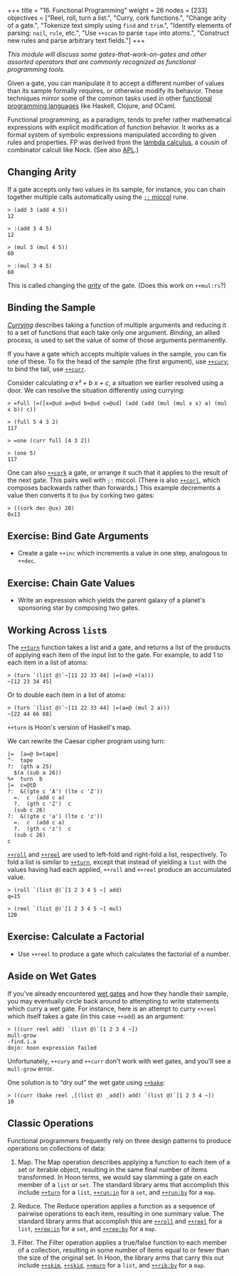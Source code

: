 +++
title = "16. Functional Programming"
weight = 26
nodes = [233]
objectives = ["Reel, roll, turn a list.", "Curry, cork functions.", "Change arity of a gate.", "Tokenize text simply using `find` and `trim`.", "Identify elements of parsing:  `nail`, `rule`, etc.", "Use `++scan` to parse `tape` into atoms.", "Construct new rules and parse arbitrary text fields."]
+++

_This module will discuss some gates-that-work-on-gates and other assorted operators that are commonly recognized as functional programming tools._

Given a gate, you can manipulate it to accept a different number of values than its sample formally requires, or otherwise modify its behavior.  These techniques mirror some of the common tasks used in other [functional programming languages](https://en.wikipedia.org/wiki/Functional_programming) like Haskell, Clojure, and OCaml.

Functional programming, as a paradigm, tends to prefer rather mathematical expressions with explicit modification of function behavior.  It works as a formal system of symbolic expressions manipulated according to given rules and properties.  FP was derived from the [lambda calculus](https://en.wikipedia.org/wiki/Lambda_calculus), a cousin of combinator calculi like Nock.  (See also [APL](https://en.wikipedia.org/wiki/APL_%28programming_language%29).)


##  Changing Arity

If a gate accepts only two values in its sample, for instance, you can chain together multiple calls automatically using the [`;:` miccol](/reference/hoon/rune/mic#-miccol) rune.

```hoon
> (add 3 (add 4 5))
12

> :(add 3 4 5)
12

> (mul 3 (mul 4 5))
60

> :(mul 3 4 5)
60
```

This is called changing the [_arity_](https://en.wikipedia.org/wiki/Arity) of the gate.  (Does this work on `++mul:rs`?)


##  Binding the Sample

[_Currying_](https://en.wikipedia.org/wiki/Currying) describes taking a function of multiple arguments and reducing it to a set of functions that each take only one argument.  _Binding_, an allied process, is used to set the value of some of those arguments permanently.

If you have a gate which accepts multiple values in the sample, you can fix one of these.  To fix the head of the sample (the first argument), use [`++cury`](/reference/hoon/stdlib/2n#cury); to bind the tail, use [`++curr`](/reference/hoon/stdlib/2n#curr).

Consider calculating _a x² + b x + c_, a situation we earlier resolved using a door.  We can resolve the situation differently using currying:

```hoon
> =full |=([x=@ud a=@ud b=@ud c=@ud] (add (add (mul (mul x x) a) (mul x b)) c))

> (full 5 4 3 2)
117

> =one (curr full [4 3 2])  

> (one 5)  
117
```

One can also [`++cork`](/reference/hoon/stdlib/2n#cork) a gate, or arrange it such that it applies to the result of the next gate.  This pairs well with `;:` miccol.  (There is also [`++corl`](/reference/hoon/stdlib/2n#corl), which composes backwards rather than forwards.) This example decrements a value then converts it to `@ux` by corking two gates:

```hoon
> ((cork dec @ux) 20)  
0x13
```

##  Exercise:  Bind Gate Arguments

- Create a gate `++inc` which increments a value in one step, analogous to `++dec`.

##  Exercise:  Chain Gate Values

- Write an expression which yields the parent galaxy of a planet's sponsoring star by composing two gates.

##  Working Across `list`s

The [`++turn`](/reference/hoon/stdlib/2b#turn) function takes a list and a gate, and returns a list of the products of applying each item of the input list to the gate. For example, to add 1 to each item in a list of atoms:

```hoon
> (turn `(list @)`~[11 22 33 44] |=(a=@ +(a)))
~[12 23 34 45]
```
Or to double each item in a list of atoms:

```hoon
> (turn `(list @)`~[11 22 33 44] |=(a=@ (mul 2 a)))
~[22 44 66 88]
```
`++turn` is Hoon's version of Haskell's map.

We can rewrite the Caesar cipher program using turn:

```hoon
|=  [a=@ b=tape]
^-  tape
?:  (gth a 25)
  $(a (sub a 26))
%+  turn  b
|=  c=@tD
?:  &((gte c 'A') (lte c 'Z'))
  =.  c  (add c a)
  ?.  (gth c 'Z')  c
  (sub c 26)
?:  &((gte c 'a') (lte c 'z'))
  =.  c  (add c a)
  ?.  (gth c 'z')  c
  (sub c 26)
c
```

[`++roll`](/reference/hoon/stdlib/2b#roll) and [`++reel`](/reference/hoon/stdlib/2b#reel) are used to left-fold and right-fold a list, respectively.  To fold a list is similar to [`++turn`](/reference/hoon/stdlib/2b#turn), except that instead of yielding a `list` with the values having had each applied, `++roll` and `++reel` produce an accumulated value.

```hoon
> (roll `(list @)`[1 2 3 4 5 ~] add)
q=15

> (reel `(list @)`[1 2 3 4 5 ~] mul)
120
```

##  Exercise:  Calculate a Factorial

- Use `++reel` to produce a gate which calculates the factorial of a number.


##  Aside on Wet Gates

If you've already encountered [wet gates](/guides/core/hoon-school/R-metals) and how they handle their sample, you may eventually circle back around to attempting to write statements which curry a wet gate.  For instance, here is an attempt to curry `++reel` which itself takes a gate (in this case `++add`) as an argument:

```hoon
> ((curr reel add) `(list @)`[1 2 3 4 ~])
mull-grow
-find.i.a
dojo: hoon expression failed
```

Unfortunately, `++cury` and `++curr` don't work with wet gates, and you'll see a `mull-grow` error.

One solution is to “dry out” the wet gate using [`++bake`](/reference/hoon/stdlib/2b#bake):

```hoon
> ((curr (bake reel ,[(list @) _add]) add) `(list @)`[1 2 3 4 ~])
10
```


##  Classic Operations

Functional programmers frequently rely on three design patterns to produce operations on collections of data:

1. Map.  The Map operation describes applying a function to each item of a set or iterable object, resulting in the same final number of items transformed.  In Hoon terms, we would say slamming a gate on each member of a `list` or `set`.  The standard library arms that accomplish this include [`++turn`](https://developers.urbit.org/reference/hoon/stdlib/2b#turn) for a `list`, [`++run:in`](https://developers.urbit.org/reference/hoon/stdlib/2h#repin) for a `set`, and [`++run:by`](https://developers.urbit.org/reference/hoon/stdlib/2i#runby) for a `map`.

2. Reduce.  The Reduce operation applies a function as a sequence of pairwise operations to each item, resulting in one summary value.  The standard library arms that accomplish this are [`++roll`](https://developers.urbit.org/reference/hoon/stdlib/2b#roll) and [`++reel`](https://developers.urbit.org/reference/hoon/stdlib/2b#reel) for a `list`, [`++rep:in`](https://developers.urbit.org/reference/hoon/stdlib/2h#repin) for a `set`, and [`++rep:by`](https://developers.urbit.org/reference/hoon/stdlib/2i#repby) for a `map`.

3. Filter.  The Filter operation applies a true/false function to each member of a collection, resulting in some number of items equal to or fewer than the size of the original set.  In Hoon, the library arms that carry this out include [`++skim`](https://developers.urbit.org/reference/hoon/stdlib/2b#skim), [`++skid`](https://developers.urbit.org/reference/hoon/stdlib/2b#skid), [`++murn`](https://developers.urbit.org/reference/hoon/stdlib/2b#murn) for a `list`, and [`++rib:by`](https://developers.urbit.org/reference/hoon/stdlib/2i#ribby) for a `map`.
